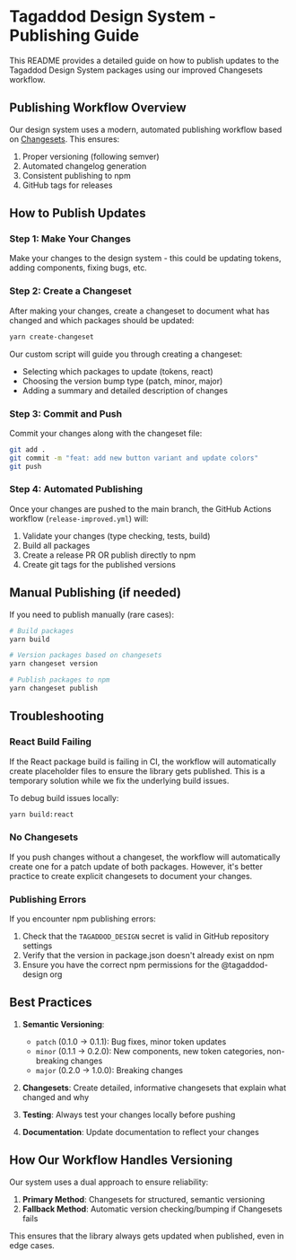 # Tagaddod Design System - Publishing Guide

This README provides a detailed guide on how to publish updates to the Tagaddod Design System packages using our improved Changesets workflow.

## Publishing Workflow Overview

Our design system uses a modern, automated publishing workflow based on [Changesets](https://github.com/changesets/changesets). This ensures:

1. Proper versioning (following semver)
2. Automated changelog generation
3. Consistent publishing to npm
4. GitHub tags for releases

## How to Publish Updates

### Step 1: Make Your Changes

Make your changes to the design system - this could be updating tokens, adding components, fixing bugs, etc.

### Step 2: Create a Changeset

After making your changes, create a changeset to document what has changed and which packages should be updated:

```bash
yarn create-changeset
```

Our custom script will guide you through creating a changeset:
- Selecting which packages to update (tokens, react)
- Choosing the version bump type (patch, minor, major)
- Adding a summary and detailed description of changes

### Step 3: Commit and Push

Commit your changes along with the changeset file:

```bash
git add .
git commit -m "feat: add new button variant and update colors"
git push
```

### Step 4: Automated Publishing

Once your changes are pushed to the main branch, the GitHub Actions workflow (`release-improved.yml`) will:

1. Validate your changes (type checking, tests, build)
2. Build all packages
3. Create a release PR OR publish directly to npm
4. Create git tags for the published versions

## Manual Publishing (if needed)

If you need to publish manually (rare cases):

```bash
# Build packages
yarn build

# Version packages based on changesets
yarn changeset version

# Publish packages to npm
yarn changeset publish
```

## Troubleshooting

### React Build Failing

If the React package build is failing in CI, the workflow will automatically create placeholder files to ensure the library gets published. This is a temporary solution while we fix the underlying build issues.

To debug build issues locally:
```bash
yarn build:react
```

### No Changesets

If you push changes without a changeset, the workflow will automatically create one for a patch update of both packages. However, it's better practice to create explicit changesets to document your changes.

### Publishing Errors

If you encounter npm publishing errors:

1. Check that the `TAGADDOD_DESIGN` secret is valid in GitHub repository settings
2. Verify that the version in package.json doesn't already exist on npm
3. Ensure you have the correct npm permissions for the @tagaddod-design org

## Best Practices

1. **Semantic Versioning**: 
   - `patch` (0.1.0 → 0.1.1): Bug fixes, minor token updates
   - `minor` (0.1.1 → 0.2.0): New components, new token categories, non-breaking changes
   - `major` (0.2.0 → 1.0.0): Breaking changes

2. **Changesets**: Create detailed, informative changesets that explain what changed and why

3. **Testing**: Always test your changes locally before pushing

4. **Documentation**: Update documentation to reflect your changes

## How Our Workflow Handles Versioning

Our system uses a dual approach to ensure reliability:

1. **Primary Method**: Changesets for structured, semantic versioning
2. **Fallback Method**: Automatic version checking/bumping if Changesets fails

This ensures that the library always gets updated when published, even in edge cases.
